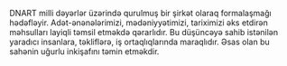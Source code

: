 DNART milli dəyərlər üzərində qurulmuş bir şirkət olaraq formalaşmağı hədəfləyir. 
Adət-ənənələrimizi, mədəniyyətimizi, tariximizi əks etdirən məhsulları layiqli təmsil etməkdə qərarlıdır. 
Bu düşüncəyə sahib istənilən yaradıcı insanlara, təkliflərə, iş ortaqlıqlarında maraqlıdır. 
Əsas olan bu sahənin uğurlu inkişafını təmin etməkdir.
